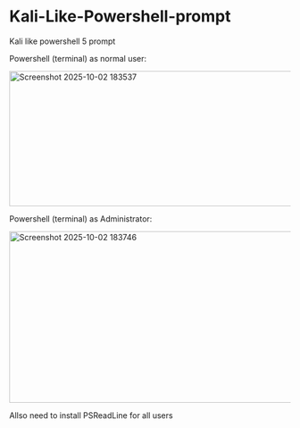 # Kali-Like-Powershell-prompt
Kali like powershell 5 prompt

Powershell (terminal) as normal user:

<img width="526" height="242" alt="Screenshot 2025-10-02 183537" src="https://github.com/user-attachments/assets/5e47e3ab-404a-4821-9d9f-ff145c367f66" />

Powershell (terminal) as Administrator:

<img width="634" height="307" alt="Screenshot 2025-10-02 183746" src="https://github.com/user-attachments/assets/9d6aeb20-22e7-43d5-9961-6fb1fa31280f" />

Allso need to install PSReadLine for all users
